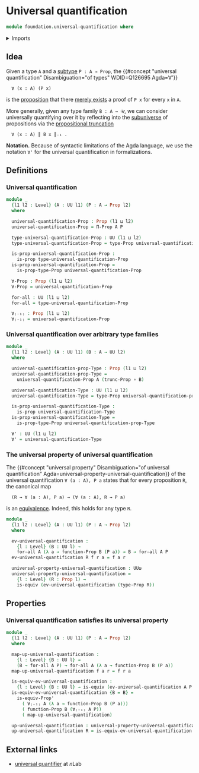 # Universal quantification

```agda
module foundation.universal-quantification where
```

<details><summary>Imports</summary>

```agda
open import foundation.dependent-pair-types
open import foundation.evaluation-functions
open import foundation.logical-equivalences
open import foundation.propositional-truncations
open import foundation.universe-levels

open import foundation-core.equivalences
open import foundation-core.function-types
open import foundation-core.propositions
```

</details>

## Idea

Given a type `A` and a [subtype](foundation-core.subtypes.md) `P : A → Prop`,
the
{{#concept "universal quantification" Disambiguation="of types" WDID=Q126695 Agda=∀'}}

```text
  ∀ (x : A) (P x)
```

is the [proposition](foundation-core.propositions.md) that there
[merely exists](foundation.inhabited-types.md) a proof of `P x` for every `x` in
`A`.

More generally, given any type family `B : A → 𝒰`, we can consider universally
quantifying over it by reflecting into the
[subuniverse](foundation.subuniverses.md) of propositions via the
[propositional truncation](foundation.propositional-truncations.md)

```text
  ∀ (x : A) ║ B x ║₋₁ .
```

**Notation.** Because of syntactic limitations of the Agda language, we use the
notation `∀'` for the universal quantification in formalizations.

## Definitions

### Universal quantification

```agda
module _
  {l1 l2 : Level} (A : UU l1) (P : A → Prop l2)
  where

  universal-quantification-Prop : Prop (l1 ⊔ l2)
  universal-quantification-Prop = Π-Prop A P

  type-universal-quantification-Prop : UU (l1 ⊔ l2)
  type-universal-quantification-Prop = type-Prop universal-quantification-Prop

  is-prop-universal-quantification-Prop :
    is-prop type-universal-quantification-Prop
  is-prop-universal-quantification-Prop =
    is-prop-type-Prop universal-quantification-Prop

  ∀-Prop : Prop (l1 ⊔ l2)
  ∀-Prop = universal-quantification-Prop

  for-all : UU (l1 ⊔ l2)
  for-all = type-universal-quantification-Prop

  ∀₍₋₁₎ : Prop (l1 ⊔ l2)
  ∀₍₋₁₎ = universal-quantification-Prop
```

### Universal quantification over arbitrary type families

```agda
module _
  {l1 l2 : Level} (A : UU l1) (B : A → UU l2)
  where

  universal-quantification-prop-Type : Prop (l1 ⊔ l2)
  universal-quantification-prop-Type =
    universal-quantification-Prop A (trunc-Prop ∘ B)

  universal-quantification-Type : UU (l1 ⊔ l2)
  universal-quantification-Type = type-Prop universal-quantification-prop-Type

  is-prop-universal-quantification-Type :
    is-prop universal-quantification-Type
  is-prop-universal-quantification-Type =
    is-prop-type-Prop universal-quantification-prop-Type

  ∀' : UU (l1 ⊔ l2)
  ∀' = universal-quantification-Type
```

### The universal property of universal quantification

The
{{#concept "universal property" Disambiguation="of universal quantification" Agda=universal-property-universal-quantification}}
of the universal quantification `∀ (a : A), P a` states that for every
proposition `R`, the canonical map

```text
  (R → ∀ (a : A), P a) → (∀ (a : A), R → P a)
```

is an [equivalence](foundation.logical-equivalences.md). Indeed, this holds for
any type `R`.

```agda
module _
  {l1 l2 : Level} (A : UU l1) (P : A → Prop l2)
  where

  ev-universal-quantification :
    {l : Level} (B : UU l) →
    for-all A (λ a → function-Prop B (P a)) → B → for-all A P
  ev-universal-quantification R f r a = f a r

  universal-property-universal-quantification : UUω
  universal-property-universal-quantification =
    {l : Level} (R : Prop l) →
    is-equiv (ev-universal-quantification (type-Prop R))
```

## Properties

### Universal quantification satisfies its universal property

```agda
module _
  {l1 l2 : Level} (A : UU l1) (P : A → Prop l2)
  where

  map-up-universal-quantification :
    {l : Level} {B : UU l} →
    (B → for-all A P) → for-all A (λ a → function-Prop B (P a))
  map-up-universal-quantification f a r = f r a

  is-equiv-ev-universal-quantification :
    {l : Level} {B : UU l} → is-equiv (ev-universal-quantification A P B)
  is-equiv-ev-universal-quantification {B = B} =
    is-equiv-Prop'
      ( ∀₍₋₁₎ A (λ a → function-Prop B (P a)))
      ( function-Prop B (∀₍₋₁₎ A P))
      ( map-up-universal-quantification)

  up-universal-quantification : universal-property-universal-quantification A P
  up-universal-quantification R = is-equiv-ev-universal-quantification
```

## External links

- [universal quantifier](https://ncatlab.org/nlab/show/universal+quantifier) at
  $n$Lab
